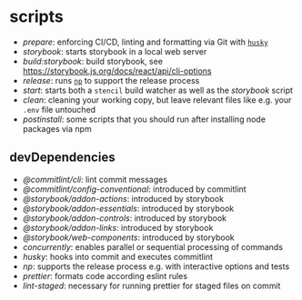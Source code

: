 # scripts

* *prepare*: enforcing CI/CD, linting and formatting via Git with [`husky`](https://www.npmjs.com/package/husky)
* *storybook*: starts storybook in a local web server
* *build:storybook*: build storybook, see <https://storybook.js.org/docs/react/api/cli-options>
* *release*: runs [`np`](https://www.npmjs.com/package/np) to support the release process
* *start*: starts both a `stencil` build watcher as well as the *storybook* script
* *clean*: cleaning your working copy, but leave relevant files like e.g. your `.env` file untouched
* *postinstall*: some scripts that you should run after installing node packages via npm

## devDependencies

* *@commitlint/cli*: lint commit messages
* *@commitlint/config-conventional*: introduced by commitlint
* *@storybook/addon-actions*: introduced by storybook
* *@storybook/addon-essentials*: introduced by storybook
* *@storybook/addon-controls*: introduced by storybook
* *@storybook/addon-links*: introduced by storybook
* *@storybook/web-components*: introduced by storybook
* *concurrently*: enables parallel or sequential processing of commands
* *husky*: hooks into commit and executes commitlint
* *np*: supports the release process e.g. with interactive options and tests
* *prettier*: formats code according eslint rules
* *lint-staged*: necessary for running prettier for staged files on commit